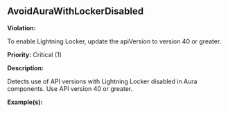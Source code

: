 AvoidAuraWithLockerDisabled[](#avoidaurawithlockerdisabled)
------------------------------------------------------------------------------------------------------------------------------------------------------

**Violation:**

   To enable Lightning Locker, update the apiVersion to version 40 or greater.


**Priority:** Critical (1)

**Description:**

   Detects use of API versions with Lightning Locker disabled in Aura components. Use API version 40 or greater.

**Example(s):**

   

